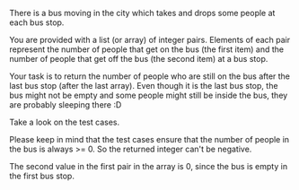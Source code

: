 There is a bus moving in the city which takes and drops some people at each
bus stop.

You are provided with a list (or array) of integer pairs. Elements of each pair
represent the number of people that get on the bus (the first item) and the
number of people that get off the bus (the second item) at a bus stop.

Your task is to return the number of people who are still on the bus after the
last bus stop (after the last array). Even though it is the last bus stop, the
bus might not be empty and some people might still be inside the bus, they are
probably sleeping there :D

Take a look on the test cases.

Please keep in mind that the test cases ensure that the number of people in the
bus is always >= 0. So the returned integer can't be negative.

The second value in the first pair in the array is 0, since the bus is empty in
the first bus stop.
